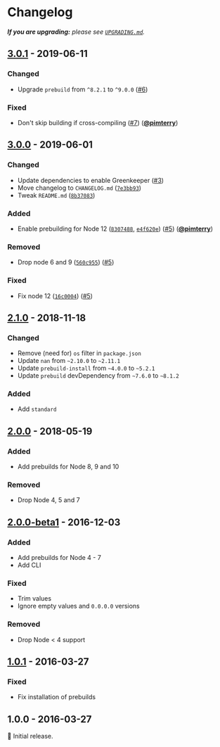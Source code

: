 # Changelog

_**If you are upgrading:** please see [`UPGRADING.md`](UPGRADING.md)._

## [3.0.1] - 2019-06-11

### Changed

- Upgrade `prebuild` from `^8.2.1` to `^9.0.0` ([#6](https://github.com/vweevers/win-version-info/issues/6))

### Fixed

- Don't skip building if cross-compiling ([#7](https://github.com/vweevers/win-version-info/issues/7)) ([**@pimterry**](https://github.com/pimterry))

## [3.0.0] - 2019-06-01

### Changed

- Update dependencies to enable Greenkeeper ([#3](https://github.com/vweevers/win-version-info/issues/3))
- Move changelog to `CHANGELOG.md` ([`7e3bb93`](https://github.com/vweevers/win-version-info/commit/7e3bb93))
- Tweak `README.md` ([`8b37083`](https://github.com/vweevers/win-version-info/commit/8b37083))

### Added

- Enable prebuilding for Node 12 ([`8307488`](https://github.com/vweevers/win-version-info/commit/8307488), [`e4f620e`](https://github.com/vweevers/win-version-info/commit/e4f620e)) ([#5](https://github.com/vweevers/win-version-info/issues/5)) ([**@pimterry**](https://github.com/pimterry))

### Removed

- Drop node 6 and 9 ([`560c955`](https://github.com/vweevers/win-version-info/commit/560c955)) ([#5](https://github.com/vweevers/win-version-info/issues/5))

### Fixed

- Fix node 12 ([`16c0004`](https://github.com/vweevers/win-version-info/commit/16c0004)) ([#5](https://github.com/vweevers/win-version-info/issues/5))

## [2.1.0] - 2018-11-18

### Changed

- Remove (need for) `os` filter in `package.json`
- Update `nan` from `~2.10.0` to `~2.11.1`
- Update `prebuild-install` from `~4.0.0` to `~5.2.1`
- Update `prebuild` devDependency from `~7.6.0` to `~8.1.2`

### Added

- Add `standard`

## [2.0.0] - 2018-05-19

### Added

- Add prebuilds for Node 8, 9 and 10

### Removed

- Drop Node 4, 5 and 7

## [2.0.0-beta1] - 2016-12-03

### Added

- Add prebuilds for Node 4 - 7
- Add CLI

### Fixed

- Trim values
- Ignore empty values and `0.0.0.0` versions

### Removed

- Drop Node &lt; 4 support

## [1.0.1] - 2016-03-27

### Fixed

- Fix installation of prebuilds

## 1.0.0 - 2016-03-27

:seedling: Initial release.

[3.0.1]: https://github.com/vweevers/win-version-info/compare/v3.0.0...v3.0.1

[3.0.0]: https://github.com/vweevers/win-version-info/compare/v2.1.0...v3.0.0

[2.1.0]: https://github.com/vweevers/win-version-info/compare/v2.0.0...v2.1.0

[2.0.0]: https://github.com/vweevers/win-version-info/compare/v2.0.0-beta1...v2.0.0

[2.0.0-beta1]: https://github.com/vweevers/win-version-info/compare/v1.0.1...v2.0.0-beta1

[1.0.1]: https://github.com/vweevers/win-version-info/compare/v1.0.0...v1.0.1
